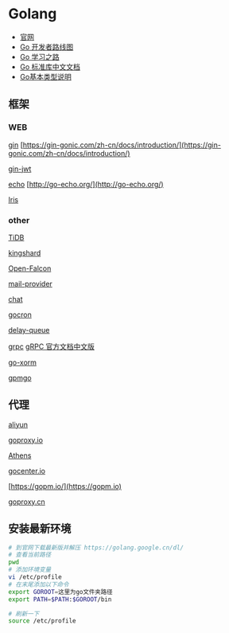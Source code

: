 # Golang


* [官网](https://golang.google.cn/dl/)
* [Go 开发者路线图](https://github.com/Quorafind/golang-developer-roadmap-cn)
* [Go 学习之路](https://github.com/developer-learning/learning-golang)
* [Go 标准库中文文档](http://cngolib.com/)
* [Go基本类型说明](https://golangbot.com/types/)

## 框架
### WEB

[gin](https://gin-gonic.com/zh-cn/docs/introduction/)
[https://gin-gonic.com/zh-cn/docs/introduction/](https://gin-gonic.com/zh-cn/docs/introduction/)

[gin-jwt](https://github.com/appleboy/gin-jwt)

[echo](http://go-echo.org/)
[http://go-echo.org/](http://go-echo.org/)

[Iris](https://studyiris.com/doc/)

### other
[TiDB](https://pingcap.com/docs-cn/)

[kingshard](https://github.com/flike/kingshard/blob/master/README_ZH.md)

[Open-Falcon](https://github.com/open-falcon)

[mail-provider](https://github.com/open-falcon/mail-provider)

[chat](https://github.com/Yanjunhui/chat)

[gocron](https://github.com/ouqiang/gocron)

[delay-queue](https://github.com/ouqiang/delay-queue)

[grpc](https://github.com/grpc)
[gRPC 官方文档中文版](http://doc.oschina.net/grpc?t=56831)

[go-xorm](https://github.com/go-xorm)

[gpmgo](https://github.com/gpmgo)

## 代理
[aliyun](https://mirrors.aliyun.com/goproxy/)

[goproxy.io](https://goproxy.io)

[Athens](https://docs.gomods.io/zh/)

[gocenter.io](https://gocenter.io)

[https://gopm.io/](https://gopm.io)

[goproxy.cn](https://goproxy.cn)



## 安装最新环境
```bash
# 到官网下载最新版并解压 https://golang.google.cn/dl/
# 查看当前路径
pwd
# 添加环境变量
vi /etc/profile
# 在末尾添加以下命令
export GOROOT=这里为go文件夹路径
export PATH=$PATH:$GOROOT/bin

# 刷新一下
source /etc/profile
```